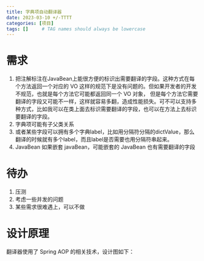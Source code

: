 ```yaml
---
title: 字典项自动翻译器
date: 2023-03-10 +/-TTTT
categories: [项目]
tags: []     # TAG names should always be lowercase
---
```


# 需求
1. 把注解标注在JavaBean上能很方便的标识出需要翻译的字段。这种方式在每个方法返回一个对应的 VO 这样的规范下是没有问题的。但如果开发者的开发不规范，也就是每个方法它可能都返回同一个 VO 对象，
但是每个方法它需要翻译的字段又可能不一样，这样就容易多翻，造成性能损失。可不可以支持多种方式，比如我可以在类上面去标识需要翻译的字段，也可以在方法上去标识要翻译的字段。
2. 字典项可能有子父类关系
3. 或者某些字段可以拥有多个字典label，比如用分隔符分隔的dictValue，那么翻译的时候就有多个label，而且label是否需要也用分隔符串起来。
3. JavaBean 如果嵌套 javaBean，可能嵌套的 JavaBean 也有需要翻译的字段

# 待办
1. 压测
2. 考虑一些并发的问题
3. 某些需求很难遇上，可以不做

# 设计原理
翻译器使用了 Spring AOP 的相关技术，设计图如下：


